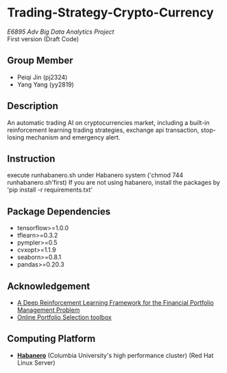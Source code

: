 # Trading-Strategy-Crypto-Currency 
_E6895 Adv Big Data Analytics Project_  
First version (Draft Code)

## Group Member
* Peiqi Jin (pj2324)  
* Yang Yang (yy2819)  

## Description
An automatic trading AI on cryptocurrencies market, including a built-in reinforcement learning trading strategies, exchange api transaction, stop-losing mechanism and emergency alert.

## Instruction
execute runhabanero.sh under Habanero system ('chmod 744 runhabanero.sh'first)
If you are not using habanero, install the packages by 'pip install -r requirements.txt'


## Package Dependencies
* tensorflow>=1.0.0
* tflearn>=0.3.2
* pympler>=0.5
* cvxopt>=1.1.9
* seaborn>=0.8.1
* pandas>=0.20.3

## Acknowledgement
* [A Deep Reinforcement Learning Framework for the Financial Portfolio Management Problem](https://github.com/ZhengyaoJiang/PGPortfolio)
* [Online Portfolio Selection toolbox](https://github.com/OLPS/OLPS)
## Computing Platform
* __[Habanero](https://cuit.columbia.edu/shared-research-computing-facility)__ (Columbia University's high performance cluster) (Red Hat Linux Server)
